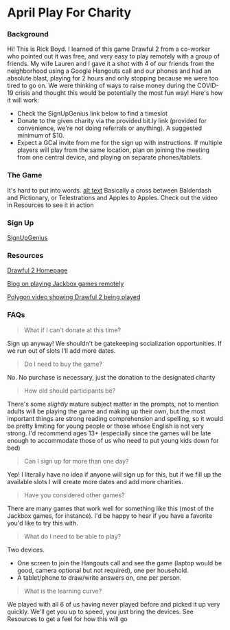# April Play For Charity

### Background
Hi!  This is Rick Boyd.  I learned of this game Drawful 2 from a co-worker who pointed out it was free, and very easy to play remotely with a group of friends.  My wife Lauren and I gave it a shot with 4 of our friends from the neighborhood using a Google Hangouts call and our phones and had an absolute blast, playing for 2 hours and only stopping because we were too tired to go on.
We were thinking of ways to raise money during the COVID-19 crisis and thought this would be potentially the most fun way!  Here's how it will work:
* Check the SignUpGenius link below to find a timeslot
* Donate to the given charity via the provided bit.ly link (provided for convenience, we're not doing referrals or anything).  A suggested minimum of $10.
* Expect a GCal invite from me for the sign up with instructions.  If multiple players will play from the same location, plan on joining the meeting from one central device, and playing on separate phones/tablets.

### The Game
It's hard to put into words.
[alt text](https://cdn.mos.cms.futurecdn.net/tD7yApV35Jc8CaNKLNag2B-1200-80.jpg "Drawful 2")
Basically a cross between Balderdash and Pictionary, or Telestrations and Apples to Apples.  Check out the video in Resources to see it in action

### Sign Up
[SignUpGenius](https://www.signupgenius.com/go/5080A4EA5A62DABF85-play)

### Resources
[Drawful 2 Homepage](https://jackboxgames.com/drawful-two/)

[Blog on playing Jackbox games remotely](https://jackboxgames.com/how-to-play-jackbox-games-with-friends-and-family-remotely/)

[Polygon video showing Drawful 2 being played](https://www.youtube.com/watch?v=a7O3zVAC09M)

### FAQs
> What if I can't donate at this time?

Sign up anyway! We shouldn't be gatekeeping socialization opportunities. If we run out of slots I'll add more dates.

> Do I need to buy the game?

No.  No purchase is necessary, just the donation to the designated charity

> How old should participants be?

There's some _slightly_ mature subject matter in the prompts, not to mention adults will be playing the game and making up their own, but the most important things are strong reading comprehension and spelling, so it would be pretty limiting for young people or those whose English is not very strong.  I'd recommend ages 13+ (especially since the games will be late enough to accommodate those of us who need to put young kids down for bed)

> Can I sign up for more than one day?

Yep! I literally have no idea if anyone will sign up for this, but if we fill up the available slots I will create more dates and add more charities.

> Have you considered other games?

There are many games that work well for something like this (most of the Jackbox games, for instance).  I'd be happy to hear if you have a favorite you'd like to try this with.

> What do I need to be able to play?

Two devices. 
* One screen to join the Hangouts call and see the game (laptop would be good, camera optional but not required), one per household.
* A tablet/phone to draw/write answers on, one per person.

> What is the learning curve?

We played with all 6 of us having never played before and picked it up very quickly.  We'll get you up to speed, you just bring the devices.  See Resources to get a feel for how this will go
